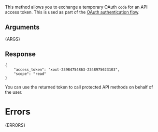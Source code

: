 
This method allows you to exchange a temporary OAuth `code` for an API access token.
This is used as part of the [OAuth authentication flow](/docs/oauth).


## Arguments

{ARGS}


## Response

	{
	    "access_token": "xoxt-23984754863-2348975623103",
	    "scope": "read"
	}

You can use the returned token to call protected API methods on behalf of the user.


# Errors

{ERRORS}

